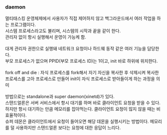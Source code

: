 ### daemon
멀티태스킹 운영체제에서 사용자가 직접 제어하지 않고 백그라운드에서 여러 작업을 하는 프로그램이다.   
시스템 프로세스라고도 불리며, 시스템의 시작과 끝을 같이 한다.   
관리자 없이 항시 실행해서 운영이 가능케 함.   
<br>
대게 관리자 권한으로 실행돼 네트워크 요청이나 하드웨 동작 같은 여러 기능을 담당한다.   
부모 프로세스가 없으며 PPID(부모 프로세스 ID)는 1이고, init 바로 하위에 위치한다.    
<br>
fork off and die : 자식 프로세스를 fork해서 자기 자신을 복사한 후 삭제시켜 복사한 프로세스를 고아 프로세스로 만들어 init이 자식 프로세스로 받아들이게 하는 과정을 의미   
<br>
방법으로는 standalone과 super daemon(xinetd)가 있다.   
스탠드얼론은 서버 서비스에서 항시 대기를 하며 바로 클라이언트 요청을 받을 수 있다. 하지만 항시 대기하는 만큼 메모리를 잡아먹는다. 클라이언트 요청이 많지 않을 때는 비효율적이다.   
슈퍼 데몬은 클라이언트에서 요청이 들어오면 해당 데몬을 실행시키는 방법이다. 메모리를 덜 사용하지만 스탠드얼론 보다는 요청에 대한 응답이 느리다.
